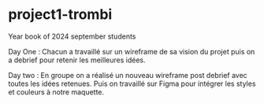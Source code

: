 # project1-trombi
Year book of 2024 september students

Day One :
  Chacun a travaillé sur un wireframe de sa vision du projet puis on a debrief pour retenir les meilleures idées.
  
Day two :
  En groupe on a réalisé un nouveau wireframe post debrief avec toutes les idées retenues.
  Puis on travaillé sur Figma pour intégrer les styles et couleurs à notre maquette.
  
